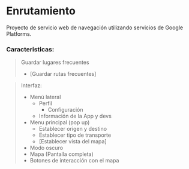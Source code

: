 # Enrutamiento

Proyecto de servicio web de navegación utilizando servicios de Google Platforms.

### Caracteristicas:

> Guardar lugares frecuentes
> * [Guardar rutas frecuentes]

> Interfaz:
> * Menú lateral
>    * Perfil
>      * Configuración
>    * Información de la App y devs
> * Menu principal (pop up)
>    * Establecer origen y destino
>    * Establecer tipo de transporte
>    * [Establecer vista del mapa]
> * Modo oscuro
> * Mapa (Pantalla completa)
> * Botones de interacción con el mapa
